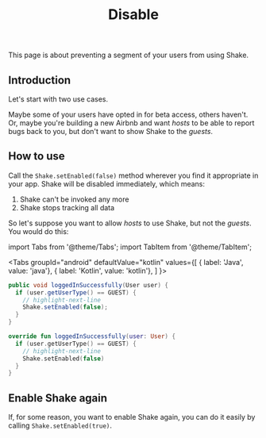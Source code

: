 ﻿---
id: disable
title: Disable
---
This page is about preventing a segment of your users from using Shake.

## Introduction
Let's start with two use cases.

Maybe some of your users have opted in for beta access, others haven't.
Or, maybe you're building a new Airbnb and want *hosts* to be able to report bugs back to you, but don't want to show Shake to the *guests*.

## How to use
Call the `Shake.setEnabled(false)` method wherever you find it appropriate in your app. Shake will be disabled immediately, which means:

1. Shake can't be invoked any more
1. Shake stops tracking all data

So let's suppose you want to allow *hosts* to use Shake, but not the *guests*. You would do this:

import Tabs from '@theme/Tabs';
import TabItem from '@theme/TabItem';

<Tabs
  groupId="android"
  defaultValue="kotlin"
  values={[
    { label: 'Java', value: 'java'},
    { label: 'Kotlin', value: 'kotlin'},
  ]
}>

<TabItem value="java">

```java title="App.java"
public void loggedInSuccessfully(User user) {
  if (user.getUserType() == GUEST) {
    // highlight-next-line    
    Shake.setEnabled(false);
  }
}
```

</TabItem>

<TabItem value="kotlin">

```kotlin title="App.kt"
override fun loggedInSuccessfully(user: User) {
  if (user.getUserType() == GUEST) {
    // highlight-next-line
    Shake.setEnabled(false)
  }
}
```

</TabItem>
</Tabs>

## Enable Shake again
If, for some reason, you want to enable Shake again, you can do it easily by calling `Shake.setEnabled(true)`.
